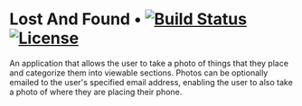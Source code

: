 # Lost And Found • [![Build Status][travis-image]][travis] [![License][license-image]][license]

[travis-image]: https://api.travis-ci.org/ProSpartan/LostAndFound.png?branch=dev
[travis]: https://travis-ci.org/ProSpartan/LostAndFound

[license-image]: https://img.shields.io/badge/License-GNU%20AGPL%20v3.0-blue.svg
[license]: LICENSE

An application that allows the user to take a photo of things that they place and categorize them into viewable sections. Photos can be optionally emailed to the user's specified email address, enabling the user to also take a photo of where they are placing their phone. 
